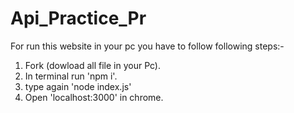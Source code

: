 # Api_Practice_Pr
For run this website in your pc you have to follow following steps:-
  1) Fork (dowload all file in your Pc).
  2) In terminal run 'npm i'.
  3) type again 'node index.js'
  4) Open 'localhost:3000' in chrome.
